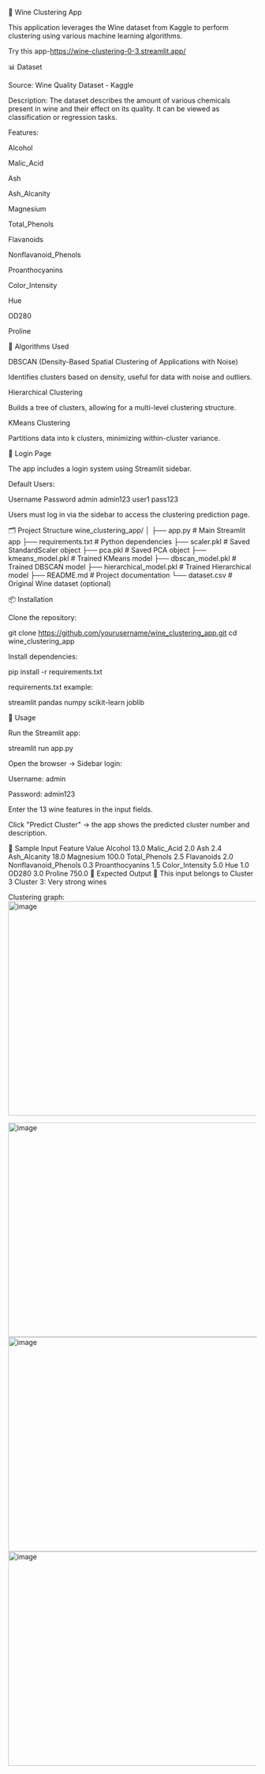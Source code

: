 🍷 Wine Clustering App

This application leverages the Wine dataset from Kaggle to perform clustering using various machine learning algorithms.

Try this app-https://wine-clustering-0-3.streamlit.app/

📊 Dataset

Source: Wine Quality Dataset - Kaggle

Description: The dataset describes the amount of various chemicals present in wine and their effect on its quality. It can be viewed as classification or regression tasks.

Features:

Alcohol

Malic_Acid

Ash

Ash_Alcanity

Magnesium

Total_Phenols

Flavanoids

Nonflavanoid_Phenols

Proanthocyanins

Color_Intensity

Hue

OD280

Proline

🧪 Algorithms Used

DBSCAN (Density-Based Spatial Clustering of Applications with Noise)

Identifies clusters based on density, useful for data with noise and outliers.

Hierarchical Clustering

Builds a tree of clusters, allowing for a multi-level clustering structure.

KMeans Clustering

Partitions data into k clusters, minimizing within-cluster variance.

🔐 Login Page

The app includes a login system using Streamlit sidebar.

Default Users:

Username	Password
admin	admin123
user1	pass123

Users must log in via the sidebar to access the clustering prediction page.

🗂 Project Structure
wine_clustering_app/
│
├── app.py                  # Main Streamlit app
├── requirements.txt        # Python dependencies
├── scaler.pkl              # Saved StandardScaler object
├── pca.pkl                 # Saved PCA object
├── kmeans_model.pkl        # Trained KMeans model
├── dbscan_model.pkl        # Trained DBSCAN model
├── hierarchical_model.pkl  # Trained Hierarchical model
├── README.md               # Project documentation
└── dataset.csv             # Original Wine dataset (optional)

📦 Installation

Clone the repository:

git clone https://github.com/yourusername/wine_clustering_app.git
cd wine_clustering_app


Install dependencies:

pip install -r requirements.txt


requirements.txt example:

streamlit
pandas
numpy
scikit-learn
joblib

🚀 Usage

Run the Streamlit app:

streamlit run app.py


Open the browser → Sidebar login:

Username: admin

Password: admin123

Enter the 13 wine features in the input fields.

Click "Predict Cluster" → the app shows the predicted cluster number and description.

🧪 Sample Input
Feature	Value
Alcohol	13.0
Malic_Acid	2.0
Ash	2.4
Ash_Alcanity	18.0
Magnesium	100.0
Total_Phenols	2.5
Flavanoids	2.0
Nonflavanoid_Phenols	0.3
Proanthocyanins	1.5
Color_Intensity	5.0
Hue	1.0
OD280	3.0
Proline	750.0
🎯 Expected Output
🎉 This input belongs to Cluster 3
Cluster 3: Very strong wines

Clustering graph:
<img width="546" height="435" alt="image" src="https://github.com/user-attachments/assets/fb6b3f3b-f801-4aca-aec0-d7ae3bb0d57b" />

<img width="546" height="435" alt="image" src="https://github.com/user-attachments/assets/37f71993-9208-44c0-9c4a-c60978b00569" />

<img width="546" height="435" alt="image" src="https://github.com/user-attachments/assets/d5f5e337-c435-4cfa-b2f0-dde86e881e3d" />

<img width="546" height="435" alt="image" src="https://github.com/user-attachments/assets/790929d5-7b1a-4192-b116-641c900801fd" />


